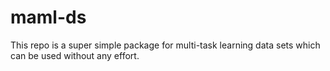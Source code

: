 # maml-ds

This repo is a super simple package for multi-task learning data sets which can be used without any effort.
